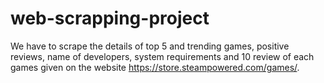 # web-scrapping-project
We have to scrape the details of top 5 and trending games, positive reviews, name of developers, system requirements and 10 review of each games given on the website https://store.steampowered.com/games/.
